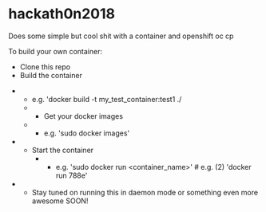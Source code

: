 # hackath0n2018
Does some simple but cool shit with a container and openshift oc cp

To build your own container:
- Clone this repo
- Build the container
* -  e.g. 'docker build -t my_test_container:test1 ./
    * - Get your docker images
    * - e.g. 'sudo docker images'
* - Start the container
    * - e.g. 'sudo docker run <container_name>' # e.g. (2) 'docker run 788e'
* - Stay tuned on running this in daemon mode or something even more awesome SOON!
